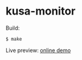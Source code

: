 # kusa-monitor

Build:

```
$ make
```

Live preview: [online demo][live]

[live]: https://logsig.github.io/kusa-monitor/dist/index.html
